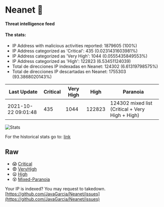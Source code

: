 # Neanet :hocho:
#### Threat intelligence feed
#### The stats:

- IP Address with malicious activities reported: 1879605 (100%)
- IP Address categorized as 'Critical':  435 (0.0231431603981%)
- IP Address categorized as 'Very High':  1044 (0.0555435849553%)
- IP Address categorized as 'High':  122823 (6.53451124039)
- Total de direcciones IP indexadas en Neanet:  124302 (6.61319798575%)
- Total de direcciones IP descartadas en Neanet:  1755303 (93.3868020143%)

| Last Update | Critical | Very High | High | Paranoia |
| --- | --- | --- | --- | --- |
| 2021-10-22 09:01:48 | 435 | 1044 | 122823 | 124302 mixed list (Critical + Very High + High)|

![Stats](https://docs.google.com/spreadsheets/d/e/2PACX-1vSnaNMIXVabIpDJjufMlzH7poXnshF3mgd8Is1g9ytUEzVsP5my4Trn8f-xkoLLQ38xpL3HtmUexLo6/pubchart?oid=501124687&format=image)

For the historical stats go to: [link](/stats.csv)
## Raw
- :scream: [Critical](https://raw.githubusercontent.com/JavaGarcia/Neanet/master/blacklists/neanet_critical.txt)
- :fearful: [VeryHigh](https://raw.githubusercontent.com/JavaGarcia/Neanet/master/blacklists/neanet_veryHigh.txtt)
- :frowning: [High](https://raw.githubusercontent.com/JavaGarcia/Neanet/master/blacklists/neanet_high.txt)
- :dizzy_face: [Mixed-Paranoia](https://raw.githubusercontent.com/JavaGarcia/Neanet/master/blacklists/neanet_all.txt)


Your IP is indexed? You may request to takedown. [https://github.com/JavaGarcia/Neanet/issues](https://github.com/JavaGarcia/Neanet/issues)








































































































































































































































































































































































































































































































































































































































































































































































































































































































































































































































































































































































































































































































































































































































































































































































































































































































































































































































































































































































































































































































































































































































































































































































































































































































































































































































































































































































































































































































































































































































































































































































































































































































































































































































































































































































































































































































































































































































































































































































































































































































































































































































































































































































































































































































































































































































































































































































































































































































































































































































































































































































































































































































































































































































































































































































































































































































































































































































































































































































































































































































































































































































































































































































































































































































































































































































































































































































































































































































































































































































































































































































































































































































































































































































































































































































































































































































































































































































































































































































































































































































































































































































































































































































































































































































































































































































































































































































































































































































































































































































































































































































































































































































































































































































































































































































































































































































































































































